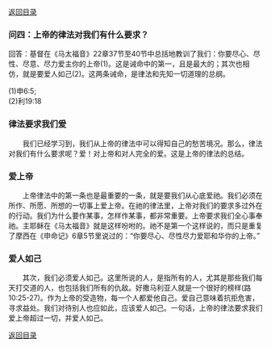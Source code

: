 [返回目录](000.md)
### **问四：上帝的律法对我们有什么要求？**
<p>
回答：基督在《马太福音》22章37节至40节中总括地教训了我们：你要尽心、尽性、尽意、尽力爱主你的上帝(1)。这是诫命中的第一，且是最大的；其次也相仿，就是要爱人如己(2)。这两条诫命，是律法和先知一切道理的总纲。
</p>

(1)申6:5;<br/>(2)利19:18<br/>

### **律法要求我们爰**
<p>
　　我们已经学习到，我们从上帝的律法中可以得知自己的愁苦境况。那么，律法对我们有什么要求呢？爱！对上帝和对人完全的爱。这是上帝的律法的总结。
</p>

### **爱上帝**
<p>
　　上帝律法中的第一条也是最重要的一条，就是要我们从心底爱祂。我们必须在所作、所愿、所想的一切事上爱上帝。在祂的律法里，上帝对我们的要求多过外在的行动。我们为什么要作某事，怎样作某事，都非常重要。上帝要求我们全心事奉祂。主耶稣在《马太福音》就是这样吩咐的。祂不是第一个这样说的，而只是重复了摩西在《申命记》6章5节里说过的：“你要尽心、尽性尽力爱耶和华你的上帝。”
</p>

### **爱人如己**
<p>
　　其次，我们必须爱人如己。这里所说的人，是指所有的人，尤其是那些我们每天打交道的人，也包括我们所有的仇敌。好撒马利亚人就是一个很好的榜样(路10:25-27)。作为上帝的受造物，每一个人都爱他自己。爱自己意味着抗拒危害，寻求益处。我们对待别人也应如此，应该爱人如己。一句话，上帝的律法要求我们爱上帝超过一切，并爱人如己。
</p>

[返回目录](000.md)
